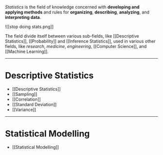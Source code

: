 *Statistics* is the field of knowledge concerned with **developing and applying methods** and rules for **organizing**, **describing**, **analyzing**, and **interpreting data**.

![[stop doing stats.png]]

The field divide itself between various sub-fields, like [[Descriptive Statistics]], [[Probability]] and [[Inference Statistics]], used in various other fields, like *research*, *medicine*, *engineering*, [[Computer Science]], and [[Machine Learning]].
___
# Descriptive Statistics
- [[Descriptive Statistics]]
- [[Sampling]]
- [[Correlation]]
- [[Standard Deviation]]
- [[Variance]]
___
# Statistical Modelling
- [[Statistical Modelling]]
